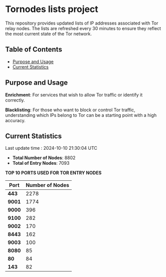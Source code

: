 # Tornodes lists project

This repository provides updated lists of IP addresses associated with Tor relay nodes. The lists are refreshed every 30 minutes to ensure they reflect the most current state of the Tor network.

## Table of Contents

- [Purpose and Usage](#purpose-and-usage)
- [Current Statistics](#current-statistics)


## Purpose and Usage

**Enrichment**: For services that wish to allow Tor traffic or identify it correctly.

**Blacklisting**: For those who want to block or control Tor traffic, understanding which IPs belong to Tor can be a starting point with a high accuracy.

## Current Statistics

Last update time : 2024-10-10 21:30:04 UTC

- **Total Number of Nodes**: 8802
- **Total of Entry Nodes**: 7093

**TOP 10 PORTS USED FOR TOR ENTRY NODES**

| **Port** | **Number of Nodes** |
|------|-----------------|
| **443**   | 2278  |
| **9001**   | 1774  |
| **9000**   | 396  |
| **9100**   | 282  |
| **9002**   | 170  |
| **8443**   | 162  |
| **9003**   | 100  |
| **8080**   | 85  |
| **80**   | 84  |
| **143**   | 82  |

